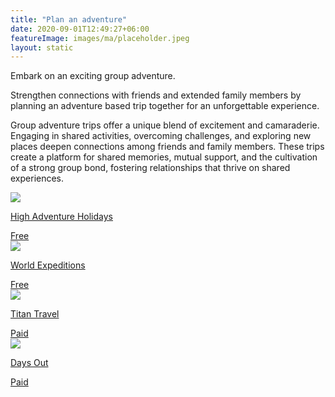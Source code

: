 ```yaml
---
title: "Plan an adventure"
date: 2020-09-01T12:49:27+06:00
featureImage: images/ma/placeholder.jpeg
layout: static
---
```


Embark on an exciting group adventure.

Strengthen connections with friends and extended family members by planning an adventure based trip together for an unforgettable experience.

Group adventure trips offer a unique blend of excitement and camaraderie. Engaging in shared activities, overcoming challenges, and exploring new places deepen connections among friends and family members. These trips create a platform for shared memories, mutual support, and the cultivation of a strong group bond, fostering relationships that thrive on shared experiences.

<a class="ma-link" href="https://www.highadventureholidays.co.uk/post/5-reasons-why-you-should-go-on-a-family-adventure-holiday"><div class="ma-card ma-card-Community"><div class="ma-icon"><img src ="/images/Icon-check - community - opacity.svg"/></div><div class="ma-name"><p>High Adventure Holidays</p></div><div class="ma-paid-text"><span>Free</span></div></div></a><a class="ma-link" href="https://worldexpeditions.com/blog/9-reasons-adventure-travel-is-good-for-you"><div class="ma-card ma-card-Community"><div class="ma-icon"><img src ="/images/Icon-check - community - opacity.svg"/></div><div class="ma-name"><p>World Expeditions</p></div><div class="ma-paid-text"><span>Free</span></div></div></a><a class="ma-link" href="https://www.awin1.com/cread.php?awinmid=4282&awinaffid=1198638&ued=https%3A%2F%2Fwww.titantravel.co.uk%2F"><div class="ma-card ma-card-Community"><div class="ma-icon"><img src ="/images/Icon-pound - community - opacity.svg"/></div><div class="ma-name"><p>Titan Travel</p></div><div class="ma-paid-text"><span>Paid</span></div></div></a><a class="ma-link" href="https://www.awin1.com/cread.php?awinmid=45701&awinaffid=1198638&ued=https%3A%2F%2Fdaysout.co.uk%2F"><div class="ma-card ma-card-Community"><div class="ma-icon"><img src ="/images/Icon-pound - community - opacity.svg"/></div><div class="ma-name"><p>Days Out</p></div><div class="ma-paid-text"><span>Paid</span></div></div></a>  

<br/><br/>






